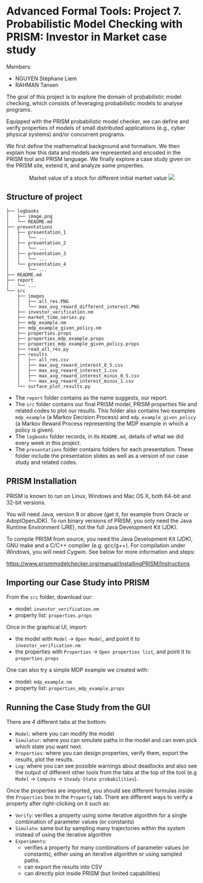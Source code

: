 # Advanced Formal Tools: Project 7. Probabilistic Model Checking with PRISM: Investor in Market case study

Members:
- NGUYEN Stéphane Liem
- RAHMAN Tansen

The goal of this project is to explore the domain of probabilistic model checking, which consists of leveraging probabilistic models to analyse programs.

Equipped with the PRISM probabilistic model checker, we can define and verify properties of models of small distributed applications (e.g., cyber physical systems) and/or concurrent programs.

We first define the mathematical background and formalism. We then explain how this data and models are represented and encoded in the PRISM tool and PRISM language. We finally explore a case study given on the PRISM site, extend it, and analyze some properties.

<!---
<p align="center">
  <img src="./presentations/presentation_2/images/market_time_series.png" />
</p>
--->
<div align='center'>
  Market value of a stock for different initial market value 
  <img src="./src/images/market_dynamics.gif" />
</div>

## Structure of project

```
├── logbooks
│   ├── image.png
│   └── README.md
├── presentations
│   ├── presentation_1
│   │   └── ...
│   ├── presentation_2
│   │   └── ...
│   ├── presentation_3
│   │   └── ...
│   └── presentation_4
│       └── ...
├── README.md
├── report
│   └── ...
└── src
    ├── images
    │   ├── all_res.PNG
    │   └── max_avg_reward_different_interest.PNG
    ├── investor_verification.nm
    ├── market_time_series.py
    ├── mdp_example.nm
    ├── mdp_example_given_policy.nm
    ├── properties.props
    ├── properties_mdp_example.props
    ├── properties_mdp_example_given_policy.props
    ├── read_all_res.py
    ├── results
    │   ├── all_res.csv
    │   ├── max_avg_reward_interest_0_5.csv
    │   ├── max_avg_reward_interest_1.csv
    │   ├── max_avg_reward_interest_minus_0_5.csv
    │   └── max_avg_reward_interest_minus_1.csv
    └── surface_plot_results.py
```

- The `report` folder contains as the name suggests, our report.
- The `src` folder contains our final PRISM model, PRISM properties file and related codes to plot our results. This folder also contains two examples `mdp_example` (a Markov Decision Process) and `mdp_example_given_policy` (a Markov Reward Process representing the MDP example in which a policy is given).
- The `logbooks` folder records, in its `README.md`, details of what we did every week in this project.
- The `presentations` folder contains folders for each presentation. These folder include the presentation slides as well as a version of our case study and related codes.

## PRISM Installation

PRISM is known to run on Linux, Windows and Mac OS X, both 64-bit and 32-bit versions.

You will need Java, version 9 or above (get it, for example from Oracle or AdoptOpenJDK). To run binary versions of PRISM, you only need the Java Runtime Environment (JRE), not the full Java Development Kit (JDK).

To compile PRISM from source, you need the Java Development Kit (JDK), GNU make and a C/C++ compiler (e.g. gcc/g++). For compilation under Windows, you will need Cygwin. See below for more information and steps:

https://www.prismmodelchecker.org/manual/InstallingPRISM/Instructions

## Importing our Case Study into PRISM

From the `src` folder, download our:
 - model: `investor_verification.nm`
 - property list: `properties.props`

Once in the graphical UI, import:
 - the model with `Model` $\rightarrow$ `Open Model`, and point it to `investor_verification.nm`
 - the properties with `Properties` $\rightarrow$ `Open properties list`, and point it to `properties.props`

One can also try a simple MDP example we created with:
 - model: `mdp_example.nm`
 - property list: `properties_mdp_example.props`

## Running the Case Study from the GUI

There are 4 different tabs at the bottom:
- `Model`: where you can modify the model
- `Simulator`: where you can simulate paths in the model and can even pick which state you want next.
- `Properties`: where you can design properties, verify them, export the results, plot the results.
- `Log`: where you can see possible warnings about deadlocks and also see the output of different other tools
from the tabs at the top of the tool (e.g `Model` $\rightarrow$ `Compute` $\rightarrow$ `Steady-State probabilities`).

Once the properties are imported, you should see different formulas inside the `Properties` box in the `Property` tab.
There are different ways to verify a property after right-clicking on it such as:
- `Verify`: verifies a property using some iterative algorithm for a single combination of parameter values (or constants)
- `Simulate`: same but by sampling many trajectories within the system instead of using the iterative algorithm
- `Experiments`:
	- verifies a property for many combinations of parameter values (or constants),
either using an iterative algorithm or using sampled paths.
	- can export the results into CSV
	- can directly plot inside PRISM (but limited capabilities)
	

